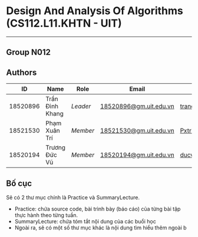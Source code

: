 # Design And Analysis Of Algorithms (CS112.L11.KHTN - UIT)
----
## Group N012
## Authors
ID | Name | Role | Email| Git|
--- | --- | --- | --- | ---
18520896 | Trần Đình Khang | *Leader* | 18520896@gm.uit.edu.vn| [trandinhkhang0279](https://github.com/trandinhkhang0279)
18521530 | Phạm Xuân Trí | *Member* | 18521530@gm.uit.edu.vn| [Pxtri2156](https://github.com/Pxtri2156)
18520194 | Trương Đức Vũ | *Member* | 18520194@gm.uit.edu.vn| [ducvuuit](https://github.com/ducvuuit)

## Bố cục

Sẽ có 2 thư mục chính là Practice và SummaryLecture.
- Practice: chứa source code, bài trình bày (báo cáo) của từng bài tập thực hành theo từng tuần.
- SummaryLecture: chứa tóm tắt nội dung của các buổi học
- Ngoài ra, sẽ có một số thư mục khác là nội dung tìm hiểu thêm ngoài b
